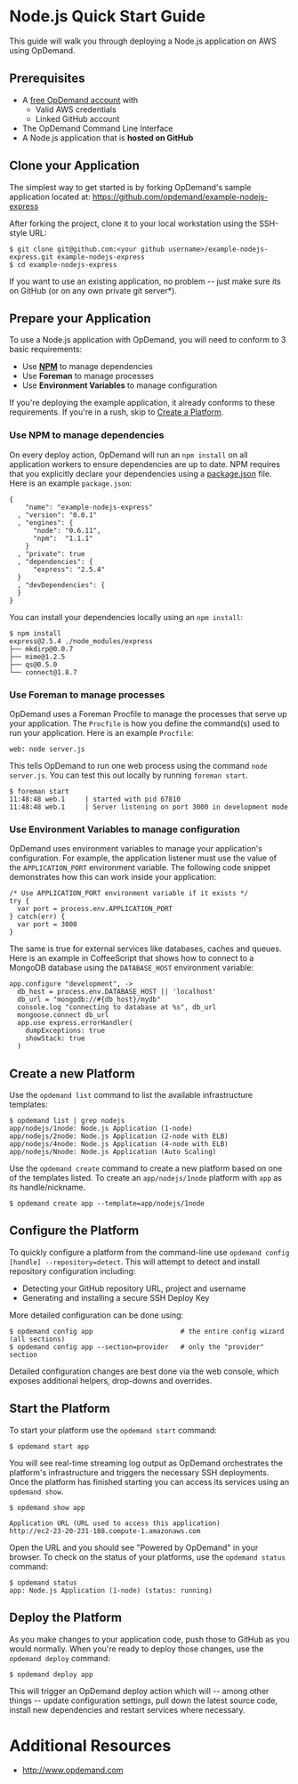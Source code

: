Node.js Quick Start Guide
=========================

This guide will walk you through deploying a Node.js application on AWS using OpDemand.

Prerequisites
--------------
* A [free OpDemand account](https://app.opdemand.com/signup) with
  * Valid AWS credentials
  * Linked GitHub account
* The OpDemand Command Line Interface
* A Node.js application that is **hosted on GitHub**

Clone your Application
----------------------
The simplest way to get started is by forking OpDemand's sample application located at:
<https://github.com/opdemand/example-nodejs-express>

After forking the project, clone it to your local workstation using the SSH-style URL:

    $ git clone git@github.com:<your github username>/example-nodejs-express.git example-nodejs-express
    $ cd example-nodejs-express

If you want to use an existing application, no problem -- just make sure
its on GitHub (or on any own private git server*).

Prepare your Application
------------------------
To use a Node.js application with OpDemand, you will need to conform to 3 basic requirements:

 * Use [**NPM**](http://search.npmjs.org/) to manage dependencies
 * Use **Foreman** to manage processes
 * Use **Environment Variables** to manage configuration

If you're deploying the example application, it already conforms to these requirements.  If you're in a rush, skip to [Create a Platform](#create).

### Use NPM to manage dependencies

On every deploy action, OpDemand will run an `npm install` on all application workers to ensure dependencies are up to date.  NPM requires that you explicitly declare your dependencies using a [package.json](http://package.json.nodejitsu.com/) file.  Here is an example `package.json`:

	{
    	"name": "example-nodejs-express"
	  , "version": "0.0.1"
	  , "engines": {
	      "node": "0.6.11",
	      "npm":  "1.1.1"
	    }
	  , "private": true
	  , "dependencies": {
	      "express": "2.5.4"
	  }
	  , "devDependencies": {
	  }
	}

You can install your dependencies locally using an `npm install`:

	$ npm install
	express@2.5.4 ./node_modules/express 
	├── mkdirp@0.0.7
	├── mime@1.2.5
	├── qs@0.5.0
	└── connect@1.8.7

### Use Foreman to manage processes

OpDemand uses a Foreman Procfile to manage the processes that serve up your application.  The `Procfile` is how you define the command(s) used to run your application.  Here is an example `Procfile`:

	web: node server.js

This tells OpDemand to run one web process using the command `node server.js`.  You can test this out locally by running `foreman start`.

	$ foreman start
	11:48:48 web.1     | started with pid 67810
	11:48:48 web.1     | Server listening on port 3000 in development mode

### Use Environment Variables to manage configuration

OpDemand uses environment variables to manage your application's configuration.  For example, the application listener must use the value of the `APPLICATION_PORT` environment variable.  The following code snippet demonstrates how this can work inside your application:

	/* Use APPLICATION_PORT environment variable if it exists */
	try {
	  var port = process.env.APPLICATION_PORT
	} catch(err) {
	  var port = 3000
	}

The same is true for external services like databases, caches and queues.  Here is an example in CoffeeScript that shows how to connect to a MongoDB database using the `DATABASE_HOST` environment variable:

	app.configure "development", ->
	  db_host = process.env.DATABASE_HOST || 'localhost'
	  db_url = "mongodb://#{db_host}/mydb"
	  console.log "connecting to database at %s", db_url
	  mongoose.connect db_url
	  app.use express.errorHandler(
	    dumpExceptions: true
	    showStack: true
	  )

<a id="create"></a>Create a new Platform
---------------------
Use the `opdemand list` command to list the available infrastructure templates:

	$ opdemand list | grep nodejs
	app/nodejs/1node: Node.js Application (1-node)
	app/nodejs/2node: Node.js Application (2-node with ELB)
	app/nodejs/4node: Node.js Application (4-node with ELB)
	app/nodejs/Nnode: Node.js Application (Auto Scaling)

Use the `opdemand create` command to create a new platform based on one of the templates listed.  To create an `app/nodejs/1node` platform with `app` as its handle/nickname.

	$ opdemand create app --template=app/nodejs/1node

Configure the Platform
----------------------
To quickly configure a platform from the command-line use `opdemand config [handle] --repository=detect`.  This will attempt to detect and install repository configuration including:

* Detecting your GitHub repository URL, project and username
* Generating and installing a secure SSH Deploy Key

More detailed configuration can be done using:

	$ opdemand config app					   # the entire config wizard (all sections)
	$ opdemand config app --section=provider   # only the "provider" section

Detailed configuration changes are best done via the web console, which exposes additional helpers, drop-downs and overrides.

Start the Platform
------------------
To start your platform use the `opdemand start` command:

	$ opdemand start app
	
You will see real-time streaming log output as OpDemand orchestrates the platform's infrastructure and triggers the necessary SSH deployments.  Once the platform has finished starting you can access its services using an `opdemand show`.

    $ opdemand show app

	Application URL (URL used to access this application)
	http://ec2-23-20-231-188.compute-1.amazonaws.com

Open the URL and you should see "Powered by OpDemand" in your browser.  To check on the status of your platforms, use the `opdemand status` command:

	$ opdemand status
	app: Node.js Application (1-node) (status: running)

Deploy the Platform
----------------------
As you make changes to your application code, push those to GitHub as you would normally.  When you're ready to deploy those changes, use the `opdemand deploy` command:

	$ opdemand deploy app

This will trigger an OpDemand deploy action which will -- among other things -- update configuration settings, pull down the latest source code, install new dependencies and restart services where necessary.


Additional Resources
====================
* <http://www.opdemand.com>

